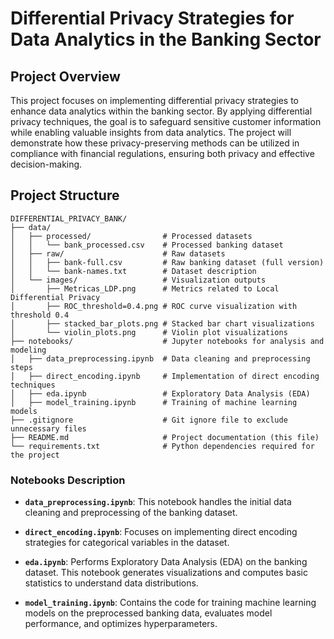 # Differential Privacy Strategies for Data Analytics in the Banking Sector

## Project Overview

This project focuses on implementing differential privacy strategies to enhance data analytics within the banking sector. By applying differential privacy techniques, the goal is to safeguard sensitive customer information while enabling valuable insights from data analytics. The project will demonstrate how these privacy-preserving methods can be utilized in compliance with financial regulations, ensuring both privacy and effective decision-making.

## Project Structure

```
DIFFERENTIAL_PRIVACY_BANK/
├── data/
│   ├── processed/                # Processed datasets
│   │   └── bank_processed.csv    # Processed banking dataset
│   ├── raw/                      # Raw datasets
│   │   ├── bank-full.csv         # Raw banking dataset (full version)
│   │   └── bank-names.txt        # Dataset description
│   └── images/                   # Visualization outputs
│       ├── Metricas_LDP.png      # Metrics related to Local Differential Privacy
│       ├── ROC_threshold=0.4.png # ROC curve visualization with threshold 0.4
│       ├── stacked_bar_plots.png # Stacked bar chart visualizations
│       └── violin_plots.png      # Violin plot visualizations
├── notebooks/                    # Jupyter notebooks for analysis and modeling
│   ├── data_preprocessing.ipynb  # Data cleaning and preprocessing steps
│   ├── direct_encoding.ipynb     # Implementation of direct encoding techniques
│   ├── eda.ipynb                 # Exploratory Data Analysis (EDA)
│   ├── model_training.ipynb      # Training of machine learning models
├── .gitignore                    # Git ignore file to exclude unnecessary files
├── README.md                     # Project documentation (this file)
└── requirements.txt              # Python dependencies required for the project
```

### Notebooks Description

- **`data_preprocessing.ipynb`**: This notebook handles the initial data cleaning and preprocessing of the banking dataset.

- **`direct_encoding.ipynb`**: Focuses on implementing direct encoding strategies for categorical variables in the dataset. 

- **`eda.ipynb`**: Performs Exploratory Data Analysis (EDA) on the banking dataset. This notebook generates visualizations and computes basic statistics to understand data distributions.

- **`model_training.ipynb`**: Contains the code for training machine learning models on the preprocessed banking data, evaluates model performance, and optimizes hyperparameters.
